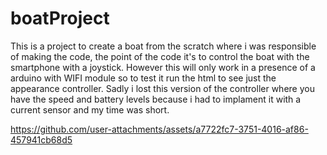 # boatProject
This is a project to create a boat from the scratch where i was responsible of making the code, the point of the code it's to control the boat with the smartphone with a joystick. However this will only work in a presence of a arduino with WIFI module so to test it run the html to see just the appearance controller. Sadly i lost this version of the controller where you have the speed and battery levels because i had to implament it with a current sensor and my time was short.


https://github.com/user-attachments/assets/a7722fc7-3751-4016-af86-457941cb68d5

